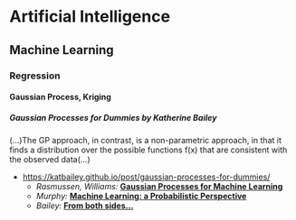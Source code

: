 # Artificial Intelligence
## Machine Learning
### Regression
#### Gaussian Process, Kriging
##### Gaussian Processes for Dummies by Katherine Bailey

(...)The GP approach, in contrast, is a non-parametric approach, in that it finds a distribution over the possible functions 
f(x) that are consistent with the observed data(...)

- https://katbailey.github.io/post/gaussian-processes-for-dummies/
  - *Rasmussen, Williams:* [__Gaussian Processes for Machine Learning__](http://www.gaussianprocess.org/gpml/)
  - *Murphy:* [__Machine Learning: a Probabilistic Perspective__](https://www.cs.ubc.ca/~murphyk/MLbook/index.html)
  - *Bailey:* [__From both sides...__](http://katbailey.github.io/post/from-both-sides-now-the-math-of-linear-regression/)
